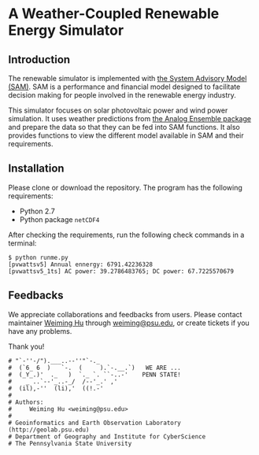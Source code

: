 # A Weather-Coupled Renewable Energy Simulator

## Introduction

The renewable simulator is implemented with [the System Advisory Model (SAM)](https://sam.nrel.gov/). SAM is a performance and financial model designed to facilitate decision making for people involved in the renewable energy industry.

This simulator focuses on solar photovoltaic power and wind power simulation. It uses weather predictions from [the Analog Ensemble package](https://github.com/Weiming-Hu/AnalogsEnsemble) and prepare the data so that they can be fed into SAM functions. It also provides functions to view the different model available in SAM and their requirements.

## Installation

Please clone or download the repository. The program has the following requirements:

- Python 2.7
- Python package `netCDF4`

After checking the requirements, run the following check commands in a terminal:

```
$ python runme.py 
[pvwattsv5] Annual ennergy: 6791.42236328
[pvwattsv5_1ts] AC power: 39.2786483765; DC power: 67.7225570679
```

## Feedbacks

We appreciate collaborations and feedbacks from users. Please contact maintainer [Weiming Hu](http://weiming.ddns.net) through [weiming@psu.edu](weiming@psu.edu), or create tickets if you have any problems.

Thank you!

```
# "`-''-/").___..--''"`-._
#  (`6_ 6  )   `-.  (     ).`-.__.`)   WE ARE ...
#  (_Y_.)'  ._   )  `._ `. ``-..-'    PENN STATE!
#    _ ..`--'_..-_/  /--'_.' ,'
#  (il),-''  (li),'  ((!.-'
# 
# Authors: 
#     Weiming Hu <weiming@psu.edu>
#
# Geoinformatics and Earth Observation Laboratory (http://geolab.psu.edu)
# Department of Geography and Institute for CyberScience
# The Pennsylvania State University
```
